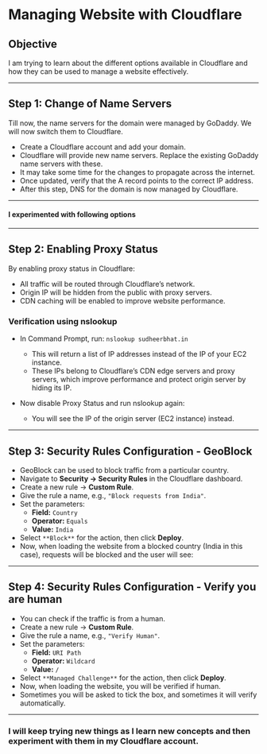# Managing Website with Cloudflare

## Objective

I am trying to learn about the different options available in Cloudflare and how they can be used to manage a website effectively.  

---

## Step 1: Change of Name Servers

Till now, the name servers for the domain were managed by GoDaddy. We will now switch them to Cloudflare.

- Create a Cloudflare account and add your domain.  
- Cloudflare will provide new name servers. Replace the existing GoDaddy name servers with these.  
- It may take some time for the changes to propagate across the internet.  
- Once updated, verify that the A record points to the correct IP address.  
- After this step, DNS for the domain is now managed by Cloudflare.

---
#### I experimented with following options
---

## Step 2: Enabling Proxy Status

By enabling proxy status in Cloudflare:  
- All traffic will be routed through Cloudflare’s network.  
- Origin IP will be hidden from the public with proxy servers.  
- CDN caching will be enabled to improve website performance.

### Verification using nslookup
- In Command Prompt, run: ``nslookup sudheerbhat.in``
  - This will return a list of IP addresses instead of the IP of your EC2 instance.  
  - These IPs belong to Cloudflare’s CDN edge servers and proxy servers, which improve performance and protect origin server by hiding its IP.

- Now disable Proxy Status and run nslookup again:  
  - You will see the IP of the origin server (EC2 instance) instead.

---

## Step 3: Security Rules Configuration - GeoBlock

- GeoBlock can be used to block traffic from a particular country.  
- Navigate to **Security → Security Rules** in the Cloudflare dashboard.  
- Create a new rule → **Custom Rule**.  
- Give the rule a name, e.g., `"Block requests from India"`.  
- Set the parameters:  
    - **Field:** `Country ` 
    - **Operator:** `Equals ` 
    - **Value:** `India`  
- Select `**Block**` for the action, then click **Deploy**.  
- Now, when loading the website from a blocked country (India in this case), requests will be blocked and the user will see:  
 

---
## Step 4: Security Rules Configuration - Verify you are human

- You can check if the traffic is from a human.  
- Create a new rule → **Custom Rule**.  
- Give the rule a name, e.g., `"Verify Human"`.  
- Set the parameters:  
  - **Field:** `URI Path`  
  - **Operator:** `Wildcard`  
  - **Value:** `/`  
- Select `**Managed Challenge**` for the action, then click **Deploy**.  
- Now, when loading the website, you will be verified if human.  
- Sometimes you will be asked to tick the box, and sometimes it will verify automatically.

---

### I will keep trying new things as I learn new concepts and then experiment with them in my Cloudflare account.  






